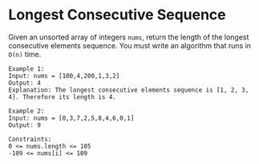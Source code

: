 # Longest Consecutive Sequence
Given an unsorted array of integers `nums`, return the length of the longest consecutive elements sequence.
You must write an algorithm that runs in `O(n)` time.

```
Example 1:
Input: nums = [100,4,200,1,3,2]
Output: 4
Explanation: The longest consecutive elements sequence is [1, 2, 3, 4]. Therefore its length is 4.

Example 2:
Input: nums = [0,3,7,2,5,8,4,6,0,1]
Output: 9
 
Constraints:
0 <= nums.length <= 105
-109 <= nums[i] <= 109
```